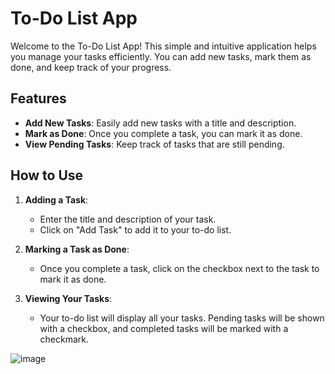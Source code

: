 # To-Do List App

Welcome to the To-Do List App! This simple and intuitive application helps you manage your tasks efficiently. You can add new tasks, mark them as done, and keep track of your progress.

## Features

- **Add New Tasks**: Easily add new tasks with a title and description.
- **Mark as Done**: Once you complete a task, you can mark it as done.
- **View Pending Tasks**: Keep track of tasks that are still pending.

## How to Use

1. **Adding a Task**:
   - Enter the title and description of your task.
   - Click on "Add Task" to add it to your to-do list.

2. **Marking a Task as Done**:
   - Once you complete a task, click on the checkbox next to the task to mark it as done.

3. **Viewing Your Tasks**:
   - Your to-do list will display all your tasks. Pending tasks will be shown with a checkbox, and completed tasks will be marked with a checkmark.


![image](https://github.com/user-attachments/assets/0c0ce958-610e-4fd2-a3aa-95c1188da8d8)
